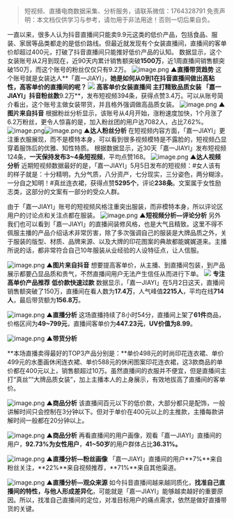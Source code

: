 

> 短视频、直播电商数据采集、分析服务，请联系微信：1764328791
> 免责声明：本文档仅供学习与参考，请勿用于非法用途！否则一切后果自负。



一直以来，很多人认为抖音直播间只能卖9.9元这类的低价产品，包括食品、服装、家居等品类都走的是低价路线。但最近就发现有个女装直播间，直播间的客单价却超过400元，打破了抖音直播间只能推好低价产品的认知。
数据显示，这个女装账号从2月到现在，近90天内累计销售额突破**1500万**，近1周直播间销售额突破150万，而这个账号的粉丝仅仅只有9.2万。
![image.png](https://cdn.nlark.com/yuque/0/2021/png/97322/1620885342437-f567d4d4-f897-4ded-b85d-7bb96b323277.png#clientId=ua2646fea-ed9c-4&from=paste&height=211&id=u22e05063&margin=%5Bobject%20Object%5D&name=image.png&originHeight=422&originWidth=828&originalType=binary&size=100507&status=done&style=none&taskId=u1d1ea6de-d8ff-4d9e-97b7-f4789047f1e&width=414)
**▲直播带货趋势**
这个账号就是女装达人**「嘉一JIAYI」，**她是如何从0到1在抖音直播间做出高粘性，高客单价的直播间的呢？
![](https://cdn.nlark.com/yuque/0/2021/webp/97322/1620885317218-01fec417-008a-4b4c-93a9-b359f2d01740.webp#clientId=ua2646fea-ed9c-4&from=paste&height=70&id=uf80c0bde&margin=%5Bobject%20Object%5D&originHeight=140&originWidth=140&originalType=url&status=done&style=none&taskId=u7c901378-d412-48ab-b155-cf3f81c61fd&width=70)
**高客单价女装直播间**
**主打精致品质女装**
「嘉一JIAYI」抖音粉丝数**9.2万**，发布短视频394条，获得点赞3.4万。可以从账号简介看出，这个账号主做女装带货，并且格外强调做高品质女装。
![image.png](https://cdn.nlark.com/yuque/0/2021/png/97322/1620885348407-a30953c8-cfcf-4b86-a9da-2404ab7242f2.png#clientId=ua2646fea-ed9c-4&from=paste&height=436&id=u67915724&margin=%5Bobject%20Object%5D&name=image.png&originHeight=871&originWidth=837&originalType=binary&size=808266&status=done&style=none&taskId=u5ee46ae8-e99e-4a40-ab19-6489a3c4e0d&width=418.5)
**▲图片来自抖音**
根据粉丝分析显示，该账号从4月开始，涨粉速度加快，1个月涨了6.2万粉丝，更令人惊喜的是，加入粉丝团的用户达7082人，占比7.62%。
![image.png](https://cdn.nlark.com/yuque/0/2021/gif/97322/1620885316940-60889ec4-44b2-4f86-8175-25d8a829a2fd.gif#clientId=ua2646fea-ed9c-4&from=paste&height=1&id=ucfd85902&margin=%5Bobject%20Object%5D&name=image.png&originHeight=1&originWidth=1&originalType=url&size=70&status=done&style=none&taskId=u02cdc52c-e537-4ea9-9c6b-7f2bf558a4f&width=0.5)![image.png](https://cdn.nlark.com/yuque/0/2021/png/97322/1620885354630-4edb4a12-a10a-431d-bcec-13975194ea80.png#clientId=ua2646fea-ed9c-4&from=paste&height=254&id=u21f8eff2&margin=%5Bobject%20Object%5D&name=image.png&originHeight=508&originWidth=800&originalType=binary&size=64751&status=done&style=none&taskId=u00f7a346-63e1-4052-8d86-a0409304af0&width=400)
**▲达人粉丝分析**
在短视频内容方面，「嘉一JIAYI」更注重衣服展现，而不是模特本身，可以看到很多视频模特是不露脸的，短视频凸显穿着服饰后的优雅、知性特质。
根据数据显示，近30天「嘉一JIAYI」发布短视频124条，**一天保持发布3~4条短视频**，平均点赞168。
![image.png](https://cdn.nlark.com/yuque/0/2021/png/97322/1620885360507-3e205810-1798-4d73-8f4d-f3df7cc79b0c.png#clientId=ua2646fea-ed9c-4&from=paste&height=353&id=u1eecf763&margin=%5Bobject%20Object%5D&name=image.png&originHeight=706&originWidth=680&originalType=binary&size=171604&status=done&style=none&taskId=ucb20f927-bbe4-4048-845a-13093918872&width=340)
**▲达人视频分析**
近期短视频数据最好的是，「嘉一JIAYI」5月5日发布的短视频：#女人该有的样子就是：十分精明，九分气质，八分资产，七分现实，三分姿色，两分糊涂，一分自之知明！#真丝连衣裙，获得点赞**5295个**，评论**238条**。文案属于女性励志类，这部分的文案有一部分的受众人群。
**​**

由于「嘉一JIAYI」账号的短视频风格注重突出服装，而非模特本身，所以评论区用户的讨论点和关注点都在服装。
![image.png](https://cdn.nlark.com/yuque/0/2021/png/97322/1620885373460-fea7d7f1-03c1-4e8f-b8fa-e0d3b21c21b5.png#clientId=ua2646fea-ed9c-4&from=paste&height=181&id=ue782001d&margin=%5Bobject%20Object%5D&name=image.png&originHeight=362&originWidth=1080&originalType=binary&size=56566&status=done&style=none&taskId=u97a21973-d36a-4291-bfe8-97acf939946&width=540)
**▲短视频分析—评论分析**
另外我们也可以看到「嘉一JIAYI」的直播间装修风格，也是大气且精致。这里不得不佩服主播的产品介绍话术非常厉害，除了多次强调自己的服装是大牌品质之外，关于服装的版型、材质、品牌来源、以及大牌的印花图案的典故都能娓娓道来。主播所说的话，都非常符合自己10年服装从业经验的人设特征点，让人信服。


![image.png](https://cdn.nlark.com/yuque/0/2021/png/97322/1620885382028-9c3be5f8-8a67-4cc3-9a46-273196f29af2.png#clientId=ua2646fea-ed9c-4&from=paste&height=400&id=uf8a2bf0f&margin=%5Bobject%20Object%5D&name=image.png&originHeight=800&originWidth=880&originalType=binary&size=1504831&status=done&style=none&taskId=u0ea593e4-5cca-4bb9-8692-eaaa07695f3&width=440)
**▲图片来自抖音**
想要提高客单价，从主播、到直播间包装，到产品展示都要凸显品质和贵气，不然直播间用户无法产生信任从而进行下单。
![](https://cdn.nlark.com/yuque/0/2021/webp/97322/1620885317880-958b3c84-ae32-4b26-ac11-63a22e5beee2.webp#clientId=ua2646fea-ed9c-4&from=paste&height=70&id=u0787abc1&margin=%5Bobject%20Object%5D&originHeight=140&originWidth=140&originalType=url&status=done&style=none&taskId=ufe2cfaba-60df-45b8-9948-9721912c765&width=70)
**专注高单价产品推荐**
**低价款快速过款**
数据显示，「嘉一JIAYI」在5月2日这天，直播间销售额突破了150万，直播间在看人数为**17.4万**，人气峰值**2215人**，平均在线**714人**，最后带货额为**156.8万**。


![image.png](https://cdn.nlark.com/yuque/0/2021/png/97322/1620885388219-6d52e2e6-efcf-4765-8f65-4b94df74ca09.png#clientId=ua2646fea-ed9c-4&from=paste&height=469&id=u039bf069&margin=%5Bobject%20Object%5D&name=image.png&originHeight=938&originWidth=682&originalType=binary&size=291961&status=done&style=none&taskId=uf7b216a7-5514-4c41-ba47-708438cb938&width=341)
**▲直播分析**
这场直播持续了8小时54分，直播间上架了**61件**商品，价格区间为**49~799元**，直播间客单价为**447.23元**，**UV价值为8.99**。


![image.png](https://cdn.nlark.com/yuque/0/2021/png/97322/1620885394457-d993cb77-c65f-43f8-813b-eaaca10ae5ba.png#clientId=ua2646fea-ed9c-4&from=paste&height=302&id=uea29eed4&margin=%5Bobject%20Object%5D&name=image.png&originHeight=604&originWidth=646&originalType=binary&size=123684&status=done&style=none&taskId=u2e4279dd-6ae1-4986-91b8-06c08db9f59&width=323)
**▲带货分析**


**本场直播卖得最好的TOP3产品分别是：**单价498元的时尚印花连衣裙、单价499元的水墨画休闲连衣裙、单价588元的休闲图案印花连衣裙，这3款商品的单价都在400元以上，销售额超过10万。虽然直播间的衣服并不便宜，但是直播间主打“真丝”“大牌品质女装”，加上主播本人的上身展示，有效地拔高了直播间的客单价。


![image.png](https://cdn.nlark.com/yuque/0/2021/png/97322/1620885400923-d4e9c90e-b1c1-4ce8-962e-e40d7477d600.png#clientId=ua2646fea-ed9c-4&from=paste&height=699&id=ud4df06c3&margin=%5Bobject%20Object%5D&name=image.png&originHeight=1398&originWidth=992&originalType=binary&size=578368&status=done&style=none&taskId=ue4aca535-c0e2-42fe-af83-a3357916c27&width=496)
**▲商品分析**
该直播间百元以下的低价款，大部分都只是配饰，一般讲解时间只会控制在3分钟以下。但对于单价在400元以上的主推款，主播每款讲解时间一般都在20分钟以上。


![image.png](https://cdn.nlark.com/yuque/0/2021/png/97322/1620885406897-0b3333b6-a274-4bcb-b4b2-51ecae83733c.png#clientId=ua2646fea-ed9c-4&from=paste&height=305&id=u75e0752d&margin=%5Bobject%20Object%5D&name=image.png&originHeight=609&originWidth=900&originalType=binary&size=130460&status=done&style=none&taskId=u1fd01752-2bc3-4a96-9dc2-226f16cb92b&width=450)
**▲商品分析**
再看直播间的用户画像，观看「嘉一JIAYI」直播间的用户，**92.73%**为**女性用户**，**41~50岁**的用户群体占比**36.31%。**


![image.png](https://cdn.nlark.com/yuque/0/2021/png/97322/1620885412525-907adb5d-c399-4740-ad32-8c7e4affd2a3.png#clientId=ua2646fea-ed9c-4&from=paste&height=462&id=ucbf99b40&margin=%5Bobject%20Object%5D&name=image.png&originHeight=924&originWidth=676&originalType=binary&size=210860&status=done&style=none&taskId=u5be482b6-ad1f-4586-b194-61df3fe67d6&width=338)
**▲直播分析—粉丝画像**
「嘉一JIAYI」直播间的用户**7%**来自粉丝关注，**22%**来自视频推荐，**71%**来自其他渠道。


![image.png](https://cdn.nlark.com/yuque/0/2021/png/97322/1620885418658-ef55862a-1b65-4b3f-b331-c323332cbe48.png#clientId=ua2646fea-ed9c-4&from=paste&height=233&id=ua91f4858&margin=%5Bobject%20Object%5D&name=image.png&originHeight=466&originWidth=736&originalType=binary&size=36437&status=done&style=none&taskId=u408f1350-3827-4f90-b561-e90e025b542&width=368)
**▲直播分析—观众来源**
如今抖音直播间越来越同质化，**找准自己直播间的特性，与他人形成差异化**，可能就是「嘉一JIAYI」能够越卖越好的重要原因。所以，找准自己直播间的定位，对准目标用户的痛点需求，依然是做好直播带货的关键。
